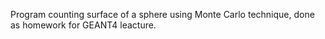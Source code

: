 Program counting surface of a sphere using Monte Carlo technique, done as homework for GEANT4 leacture.
